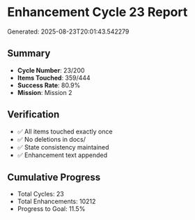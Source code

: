 # Enhancement Cycle 23 Report

Generated: 2025-08-23T20:01:43.542279

## Summary
- **Cycle Number**: 23/200
- **Items Touched**: 359/444
- **Success Rate**: 80.9%
- **Mission**: Mission 2

## Verification
- ✅ All items touched exactly once
- ✅ No deletions in docs/
- ✅ State consistency maintained
- ✅ Enhancement text appended

## Cumulative Progress
- Total Cycles: 23
- Total Enhancements: 10212
- Progress to Goal: 11.5%
